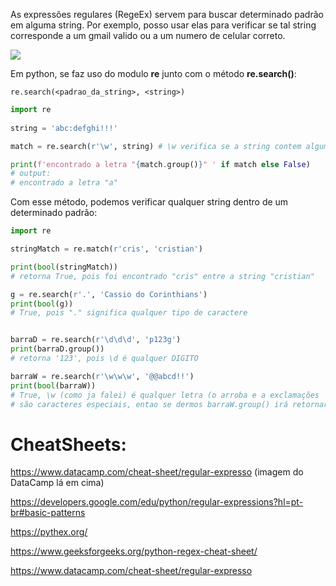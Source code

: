 As expressões regulares (RegeEx) servem para buscar determinado padrão em alguma string. Por exemplo, posso usar elas para verificar se tal string corresponde a um gmail valido ou a um numero de celular correto.

![](https://images.datacamp.com/image/upload/v1665049689/Regular_Expressions_Cheat_Sheet_b95aae6488.png)

Em python, se faz uso do modulo **re** junto com o método **re.search()**:

```
re.search(<padrao_da_string>, <string>)
```

```python
import re  
  
string = 'abc:defghi!!!'

match = re.search(r'\w', string) # \w verifica se a string contem alguma letra ou um digito

print(f'encontrado a letra "{match.group()}" ' if match else False)
# output:
# encontrado a letra "a" 
```

Com esse método, podemos verificar qualquer string dentro de um determinado padrão:

```python
import re

stringMatch = re.match(r'cris', 'cristian')

print(bool(stringMatch)) 
# retorna True, pois foi encontrado "cris" entre a string "cristian"

g = re.search(r'.', 'Cassio do Corinthians')
print(bool(g))
# True, pois "." significa qualquer tipo de caractere


barraD = re.search(r'\d\d\d', 'p123g')
print(barraD.group())
# retorna '123', pois \d é qualquer DIGITO  

barraW = re.search(r'\w\w\w', '@@abcd!!')
print(bool(barraW))
# True, \w (como ja falei) é qualquer letra (o arroba e a exclamações 
# são caracteres especiais, entao se dermos barraW.group() irá retornar apenas 'abcd')
```


# CheatSheets:

https://www.datacamp.com/cheat-sheet/regular-expresso (imagem do DataCamp lá em cima)

https://developers.google.com/edu/python/regular-expressions?hl=pt-br#basic-patterns

https://pythex.org/

https://www.geeksforgeeks.org/python-regex-cheat-sheet/

https://www.datacamp.com/cheat-sheet/regular-expresso